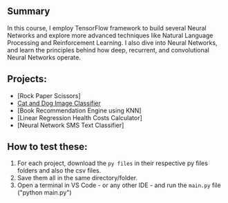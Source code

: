 ## Summary

In this course, I employ TensorFlow framework to build several Neural Networks and explore more advanced techniques like Natural Language Processing and Reinforcement Learning. I also dive into Neural Networks, and learn the principles behind how deep, recurrent, and convolutional Neural Networks operate.

## Projects:

  - [Rock Paper Scissors]
  - [Cat and Dog Image Classifier](https://github.com/GBlanch/fCC-Machine-Learning-with-Python-Certification/tree/main/1.cat_and_dog_image_classifier)
  - [Book Recommendation Engine using KNN]
  - [Linear Regression Health Costs Calculator]
  - [Neural Network SMS Text Classifier]


## How to test these:

  1. For each project, download the `py files`  in their respective py files folders and also the csv files.
  2. Save them all in the same directory/folder.
  3. Open a terminal in VS Code - or any other IDE - and run the `main.py` file ("python main.py")
  
